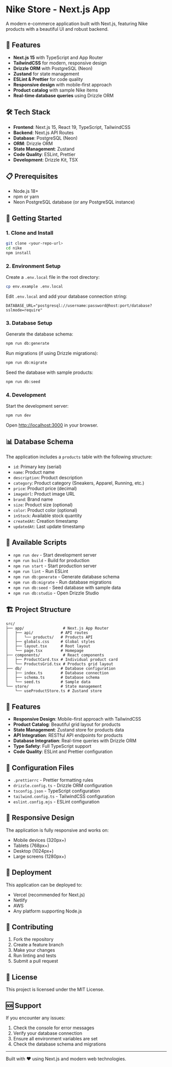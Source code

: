 # Nike Store - Next.js App

A modern e-commerce application built with Next.js, featuring Nike products with a beautiful UI and robust backend.

## 🚀 Features

- **Next.js 15** with TypeScript and App Router
- **TailwindCSS** for modern, responsive design
- **Drizzle ORM** with PostgreSQL (Neon)
- **Zustand** for state management
- **ESLint & Prettier** for code quality
- **Responsive design** with mobile-first approach
- **Product catalog** with sample Nike items
- **Real-time database queries** using Drizzle ORM

## 🛠️ Tech Stack

- **Frontend**: Next.js 15, React 19, TypeScript, TailwindCSS
- **Backend**: Next.js API Routes
- **Database**: PostgreSQL (Neon)
- **ORM**: Drizzle ORM
- **State Management**: Zustand
- **Code Quality**: ESLint, Prettier
- **Development**: Drizzle Kit, TSX

## 📋 Prerequisites

- Node.js 18+
- npm or yarn
- Neon PostgreSQL database (or any PostgreSQL instance)

## 🚀 Getting Started

### 1. Clone and Install

```bash
git clone <your-repo-url>
cd nike
npm install
```

### 2. Environment Setup

Create a `.env.local` file in the root directory:

```bash
cp env.example .env.local
```

Edit `.env.local` and add your database connection string:

```env
DATABASE_URL="postgresql://username:password@host:port/database?sslmode=require"
```

### 3. Database Setup

Generate the database schema:

```bash
npm run db:generate
```

Run migrations (if using Drizzle migrations):

```bash
npm run db:migrate
```

Seed the database with sample products:

```bash
npm run db:seed
```

### 4. Development

Start the development server:

```bash
npm run dev
```

Open [http://localhost:3000](http://localhost:3000) in your browser.

## 📊 Database Schema

The application includes a `products` table with the following structure:

- `id`: Primary key (serial)
- `name`: Product name
- `description`: Product description
- `category`: Product category (Sneakers, Apparel, Running, etc.)
- `price`: Product price (decimal)
- `imageUrl`: Product image URL
- `brand`: Brand name
- `size`: Product size (optional)
- `color`: Product color (optional)
- `inStock`: Available stock quantity
- `createdAt`: Creation timestamp
- `updatedAt`: Last update timestamp

## 🎨 Available Scripts

- `npm run dev` - Start development server
- `npm run build` - Build for production
- `npm run start` - Start production server
- `npm run lint` - Run ESLint
- `npm run db:generate` - Generate database schema
- `npm run db:migrate` - Run database migrations
- `npm run db:seed` - Seed database with sample data
- `npm run db:studio` - Open Drizzle Studio

## 🏗️ Project Structure

```
src/
├── app/                 # Next.js App Router
│   ├── api/            # API routes
│   │   └── products/   # Products API
│   ├── globals.css     # Global styles
│   ├── layout.tsx      # Root layout
│   └── page.tsx        # Homepage
├── components/          # React components
│   ├── ProductCard.tsx # Individual product card
│   └── ProductsGrid.tsx # Products grid layout
├── db/                 # Database configuration
│   ├── index.ts        # Database connection
│   ├── schema.ts       # Database schema
│   └── seed.ts         # Sample data
└── store/              # State management
    └── useProductStore.ts # Zustand store
```

## 🌟 Features

- **Responsive Design**: Mobile-first approach with TailwindCSS
- **Product Catalog**: Beautiful grid layout for products
- **State Management**: Zustand store for products data
- **API Integration**: RESTful API endpoints for products
- **Database Integration**: Real-time queries with Drizzle ORM
- **Type Safety**: Full TypeScript support
- **Code Quality**: ESLint and Prettier configuration

## 🔧 Configuration Files

- `.prettierrc` - Prettier formatting rules
- `drizzle.config.ts` - Drizzle ORM configuration
- `tsconfig.json` - TypeScript configuration
- `tailwind.config.ts` - TailwindCSS configuration
- `eslint.config.mjs` - ESLint configuration

## 📱 Responsive Design

The application is fully responsive and works on:

- Mobile devices (320px+)
- Tablets (768px+)
- Desktop (1024px+)
- Large screens (1280px+)

## 🚀 Deployment

This application can be deployed to:

- Vercel (recommended for Next.js)
- Netlify
- AWS
- Any platform supporting Node.js

## 🤝 Contributing

1. Fork the repository
2. Create a feature branch
3. Make your changes
4. Run linting and tests
5. Submit a pull request

## 📄 License

This project is licensed under the MIT License.

## 🆘 Support

If you encounter any issues:

1. Check the console for error messages
2. Verify your database connection
3. Ensure all environment variables are set
4. Check the database schema and migrations

---

Built with ❤️ using Next.js and modern web technologies.
